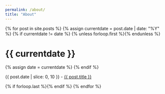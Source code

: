 ```yaml
---
permalink: /about/
title: "About"
---
```


<div id="dates3">
{% for post in site.posts %}
  {% assign currentdate = post.date | date: "%Y" %}
  {% if currentdate != date %}
    {% unless forloop.first %}{% endunless %}
    <h1 id="y{{post.date | date: "%Y"}}">{{ currentdate }}</h1>
    {% assign date = currentdate %}
  {% endif %}
    <p>{{ post.date | slice: 0, 10 }} - <a href="{{ post.url }}">{{ post.title }}</a></p>
  {% if forloop.last %}{% endif %}
{% endfor %}
</div>

